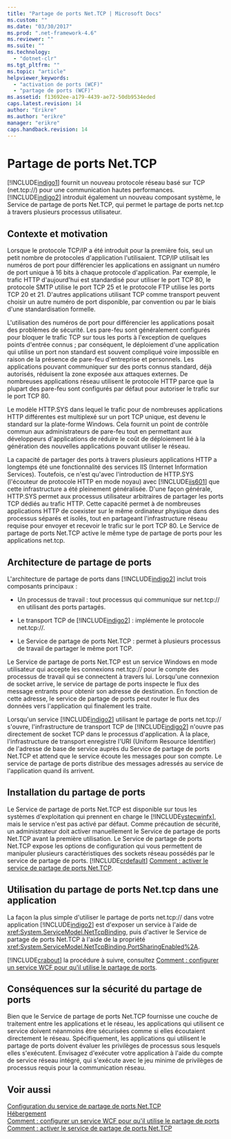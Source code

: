 ```yaml
---
title: "Partage de ports Net.TCP | Microsoft Docs"
ms.custom: ""
ms.date: "03/30/2017"
ms.prod: ".net-framework-4.6"
ms.reviewer: ""
ms.suite: ""
ms.technology: 
  - "dotnet-clr"
ms.tgt_pltfrm: ""
ms.topic: "article"
helpviewer_keywords: 
  - "activation de ports (WCF)"
  - "partage de ports (WCF)"
ms.assetid: f13692ee-a179-4439-ae72-50db9534eded
caps.latest.revision: 14
author: "Erikre"
ms.author: "erikre"
manager: "erikre"
caps.handback.revision: 14
---
```

# Partage de ports Net.TCP
[!INCLUDE[indigo1](../../../../includes/indigo1-md.md)] fournit un nouveau protocole réseau basé sur TCP \(net.tcp:\/\/\) pour une communication hautes performances.  [!INCLUDE[indigo2](../../../../includes/indigo2-md.md)] introduit également un nouveau composant système, le Service de partage de ports Net.TCP, qui permet le partage de ports net.tcp à travers plusieurs processus utilisateur.  
  
## Contexte et motivation  
 Lorsque le protocole TCP\/IP a été introduit pour la première fois, seul un petit nombre de protocoles d'application l'utilisaient.  TCP\/IP utilisait les numéros de port pour différencier les applications en assignant un numéro de port unique à 16 bits à chaque protocole d'application.  Par exemple, le trafic HTTP d'aujourd'hui est standardisé pour utiliser le port TCP 80, le protocole SMTP utilise le port TCP 25 et le protocole FTP utilise les ports TCP 20 et 21.  D'autres applications utilisant TCP comme transport peuvent choisir un autre numéro de port disponible, par convention ou par le biais d'une standardisation formelle.  
  
 L'utilisation des numéros de port pour différencier les applications posait des problèmes de sécurité.  Les pare\-feu sont généralement configurés pour bloquer le trafic TCP sur tous les ports à l'exception de quelques points d'entrée connus ; par conséquent, le déploiement d'une application qui utilise un port non standard est souvent compliqué voire impossible en raison de la présence de pare\-feu d'entreprise et personnels.  Les applications pouvant communiquer sur des ports connus standard, déjà autorisés, réduisent la zone exposée aux attaques externes.  De nombreuses applications réseau utilisent le protocole HTTP parce que la plupart des pare\-feu sont configurés par défaut pour autoriser le trafic sur le port TCP 80.  
  
 Le modèle HTTP.SYS dans lequel le trafic pour de nombreuses applications HTTP différentes est multiplexé sur un port TCP unique, est devenu le standard sur la plate\-forme Windows.  Cela fournit un point de contrôle commun aux administrateurs de pare\-feu tout en permettant aux développeurs d'applications de réduire le coût de déploiement lié à la génération des nouvelles applications pouvant utiliser le réseau.  
  
 La capacité de partager des ports à travers plusieurs applications HTTP a longtemps été une fonctionnalité des services IIS \(Internet Information Services\).  Toutefois, ce n'est qu'avec l'introduction de HTTP.SYS \(l'écouteur de protocole HTTP en mode noyau\) avec [!INCLUDE[iis601](../../../../includes/iis601-md.md)] que cette infrastructure a été pleinement généralisée.  D'une façon générale, HTTP.SYS permet aux processus utilisateur arbitraires de partager les ports TCP dédiés au trafic HTTP.  Cette capacité permet à de nombreuses applications HTTP de coexister sur le même ordinateur physique dans des processus séparés et isolés, tout en partageant l'infrastructure réseau requise pour envoyer et recevoir le trafic sur le port TCP 80.  Le Service de partage de ports Net.TCP active le même type de partage de ports pour les applications net.tcp.  
  
## Architecture de partage de ports  
 L'architecture de partage de ports dans [!INCLUDE[indigo2](../../../../includes/indigo2-md.md)] inclut trois composants principaux :  
  
-   Un processus de travail : tout processus qui communique sur net.tcp:\/\/ en utilisant des ports partagés.  
  
-   Le transport TCP de [!INCLUDE[indigo2](../../../../includes/indigo2-md.md)] : implémente le protocole net.tcp:\/\/.  
  
-   Le Service de partage de ports Net.TCP : permet à plusieurs processus de travail de partager le même port TCP.  
  
 Le Service de partage de ports Net.TCP est un service Windows en mode utilisateur qui accepte les connexions net.tcp:\/\/ pour le compte des processus de travail qui se connectent à travers lui.  Lorsqu'une connexion de socket arrive, le service de partage de ports inspecte le flux des message entrants pour obtenir son adresse de destination.  En fonction de cette adresse, le service de partage de ports peut router le flux des données vers l'application qui finalement les traite.  
  
 Lorsqu'un service [!INCLUDE[indigo2](../../../../includes/indigo2-md.md)] utilisant le partage de ports net.tcp:\/\/ s'ouvre, l'infrastructure de transport TCP de [!INCLUDE[indigo2](../../../../includes/indigo2-md.md)] n'ouvre pas directement de socket TCP dans le processus d'application.  À la place, l'infrastructure de transport enregistre l'URI \(Uniform Resource Identifier\) de l'adresse de base de service auprès du Service de partage de ports Net.TCP et attend que le service écoute les messages pour son compte.  Le service de partage de ports distribue des messages adressés au service de l'application quand ils arrivent.  
  
## Installation du partage de ports  
 Le Service de partage de ports Net.TCP est disponible sur tous les systèmes d'exploitation qui prennent en charge le [!INCLUDE[vstecwinfx](../../../../includes/vstecwinfx-md.md)], mais le service n'est pas activé par défaut.  Comme précaution de sécurité, un administrateur doit activer manuellement le Service de partage de ports Net.TCP avant la première utilisation.  Le Service de partage de ports Net.TCP expose les options de configuration qui vous permettent de manipuler plusieurs caractéristiques des sockets réseau possédés par le service de partage de ports.  [!INCLUDE[crdefault](../../../../includes/crdefault-md.md)] [Comment : activer le service de partage de ports Net.TCP](../../../../docs/framework/wcf/feature-details/how-to-enable-the-net-tcp-port-sharing-service.md).  
  
## Utilisation du partage de ports Net.tcp dans une application  
 La façon la plus simple d'utiliser le partage de ports net.tcp:\/\/ dans votre application [!INCLUDE[indigo2](../../../../includes/indigo2-md.md)] est d'exposer un service à l'aide de <xref:System.ServiceModel.NetTcpBinding>, puis d'activer le Service de partage de ports Net.TCP à l'aide de la propriété <xref:System.ServiceModel.NetTcpBinding.PortSharingEnabled%2A>.  
  
 [!INCLUDE[crabout](../../../../includes/crabout-md.md)] la procédure à suivre, consultez [Comment : configurer un service WCF pour qu'il utilise le partage de ports](../../../../docs/framework/wcf/feature-details/how-to-configure-a-wcf-service-to-use-port-sharing.md).  
  
## Conséquences sur la sécurité du partage de ports  
 Bien que le Service de partage de ports Net.TCP fournisse une couche de traitement entre les applications et le réseau, les applications qui utilisent ce service doivent néanmoins être sécurisées comme si elles écoutaient directement le réseau.  Spécifiquement, les applications qui utilisent le partage de ports doivent évaluer les privilèges de processus sous lesquels elles s'exécutent.  Envisagez d'exécuter votre application à l'aide du compte de service réseau intégré, qui s'exécute avec le jeu minime de privilèges de processus requis pour la communication réseau.  
  
## Voir aussi  
 [Configuration du service de partage de ports Net.TCP](../../../../docs/framework/wcf/feature-details/configuring-the-net-tcp-port-sharing-service.md)   
 [Hébergement](../../../../docs/framework/wcf/feature-details/hosting.md)   
 [Comment : configurer un service WCF pour qu'il utilise le partage de ports](../../../../docs/framework/wcf/feature-details/how-to-configure-a-wcf-service-to-use-port-sharing.md)   
 [Comment : activer le service de partage de ports Net.TCP](../../../../docs/framework/wcf/feature-details/how-to-enable-the-net-tcp-port-sharing-service.md)